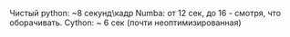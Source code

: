 Чистый python:  ~8 секунд\кадр
Numba:          от 12 сек, до 16 - смотря, что оборачивать.
Cython:         ~ 6 сек (почти неоптимизированная)
